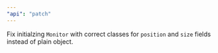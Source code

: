 ```yaml
---
"api": "patch"
---
```


Fix initialzing `Monitor` with correct classes for `position` and `size` fields instead of plain object.
